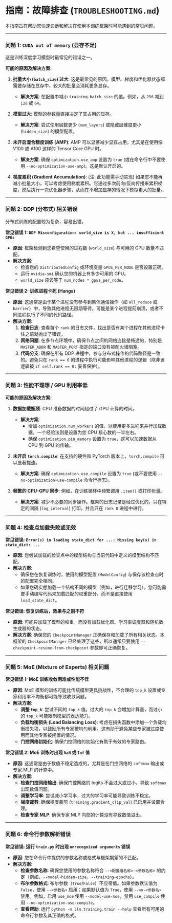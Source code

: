 # 指南：故障排查 (`TROUBLESHOOTING.md`)

本指南旨在帮助您快速诊断和解决在使用本训练框架时可能遇到的常见问题。

---

### 问题 1: `CUDA out of memory` (显存不足)

这是训练深度学习模型时最常见的错误之一。

**可能的原因及解决方案:**

1.  **批量大小 (`batch_size`) 过大**: 这是最常见的原因。模型、梯度和优化器状态都需要存储在显存中，较大的批量会消耗更多显存。
    -   **解决方案**: 在配置中减小 `training.batch_size` 的值。例如，从 `256` 减到 `128` 或 `64`。

2.  **模型过大**: 模型的参数量直接决定了其占用的显存。
    -   **解决方案**: 尝试使用层数更少 (`num_layers`) 或隐藏层维度更小 (`hidden_size`) 的模型配置。

3.  **未开启混合精度训练 (AMP)**: AMP 可以显著减少显存占用，尤其是在使用像 V100 或 A100 这样的 Tensor Core GPU 时。
    -   **解决方案**: 确保 `optimization.use_amp` 设置为 `true` (或在命令行中不要使用 `--no-optimization-use-amp`)。这是默认开启的。

4.  **梯度累积 (Gradient Accumulation)**: (注: 此功能需手动实现) 如果您不能再减小批量大小，可以考虑使用梯度累积。它通过多次前向/反向传播来累积梯度，然后执行一次优化器步骤，从而在不增加显存的情况下模拟更大的批量。

---

### 问题 2: DDP (分布式) 相关错误

分布式训练的配置较为复杂，容易出错。

**常见错误 1: `DDP Misconfiguration: world_size is X, but ... insufficient GPUs`**

-   **原因**: 框架检测到您希望使用的进程数 (`world_size`) 与可用的 GPU 数量不匹配。
-   **解决方案**:
    -   检查您的 `DistributedConfig` 或环境变量 `GPUS_PER_NODE` 是否设置正确。
    -   运行 `nvidia-smi` 确认您的机器上有多少可用的 GPU。
    -   `world_size` 应该等于 `num_nodes * gpus_per_node`。

**常见错误 2: 训练进程卡死 (Hangs)**

-   **原因**: 这通常是由于某个进程没有参与到集体通信操作（如 `all_reduce` 或 `barrier`）中，导致其他进程无限期等待。可能是某个进程提前崩溃，或者不同进程执行了不同的代码路径。
-   **解决方案**:
    1.  **检查日志**: 查看每个 `rank` 的日志文件，找出是否有某个进程在其他进程卡住之前就抛出了错误。
    2.  **网络问题**: 在多节点环境中，确保节点之间的网络连接是畅通的，特别是 `MASTER_ADDR` 和 `MASTER_PORT` 指定的端口没有被防火墙阻塞。
    3.  **代码分支**: 确保在所有 DDP 进程中，参与分布式操作的代码路径是一致的。避免只在 `rank == 0` 的进程中执行可能影响其他进程的逻辑（除非该逻辑被 `if self.rank == 0:` 妥善保护）。

---

### 问题 3: 性能不理想 / GPU 利用率低

**可能的原因及解决方案:**

1.  **数据加载瓶颈**: CPU 准备数据的时间超过了 GPU 计算的时间。
    -   **解决方案**:
        -   增加 `optimization.num_workers` 的值，以使用更多进程来并行加载数据。一个经验法则是设置为您 CPU 核心数的一半左右。
        -   确保 `optimization.pin_memory` 设置为 `true`，这可以加速数据从 CPU 到 GPU 的传输。

2.  **未开启 `torch.compile`**: 在支持的硬件和 PyTorch 版本上，`torch.compile` 可以显著提速。
    -   **解决方案**: 确保 `optimization.use_compile` 设置为 `true` (或不要使用 `--no-optimization-use-compile` 命令行标志)。

3.  **频繁的 CPU-GPU 同步**: 例如，在训练循环中频繁调用 `.item()` 或打印张量。
    -   **解决方案**: 减少不必要的同步操作。框架的日志记录是经过优化的，只在特定的间隔 (`log_interval`) 打印，并且只在 `rank 0` 进程中进行。

---

### 问题 4: 检查点加载失败或无效

**常见错误: `Error(s) in loading state_dict for ...: Missing key(s) in state_dict: ...`**

-   **原因**: 您尝试加载的检查点中的模型结构与当前代码中定义的模型结构不匹配。
-   **解决方案**:
    -   确保您在恢复训练时，使用的模型配置 (`ModelConfig`) 与保存该检查点时的配置完全相同。
    -   如果您确实想加载一个结构不同的模型（例如，进行迁移学习），您可能需要手动编写代码来加载匹配的权重部分，而不是直接使用 `load_state_dict`。

**常见错误: 恢复训练后，效果与之前不符**

-   **原因**: 可能只加载了模型的权重，而没有加载优化器、学习率调度器和随机数生成器的状态。
-   **解决方案**: 确保您的 `CheckpointManager` 正确保存和加载了所有相关状态。本框架的 `CheckpointManager` 已经处理了这些，所以通常只要使用 `--checkpoint-resume-from-checkpoint` 参数即可正确恢复。

---

### 问题 5: MoE (Mixture of Experts) 相关问题

**常见错误 1: MoE 训练收敛困难或性能不佳**

-   **原因**: MoE 模型的训练可能比传统模型更具挑战性，不合理的 `top_k` 设置或专家利用率不均衡都可能导致收敛问题。
-   **解决方案**:
    -   **调整 `top_k`**: 尝试不同的 `top_k` 值。过大的 `top_k` 会增加计算量，而过小的 `top_k` 可能限制模型的表达能力。
    -   **负载均衡损失 (Load Balancing Loss)**: 考虑在损失函数中添加一个负载均衡损失项，以鼓励所有专家被均匀利用。这有助于避免某些专家被过度使用而其他专家被闲置的情况。
    -   **门控网络初始化**: 确保门控网络的初始化有助于有效的专家路由。

**常见错误 2: MoE 训练时出现 `NaN` 或 `Inf` 值**

-   **原因**: 这通常是由于数值不稳定造成的，尤其是在门控网络的 `softmax` 输出或专家 MLP 的计算中。
-   **解决方案**:
    -   **检查门控网络输出**: 确保门控网络的 logits 不会过大或过小，导致 `softmax` 出现数值问题。
    -   **调整学习率**: 尝试减小学习率，过大的学习率可能导致训练不稳定。
    -   **梯度裁剪**: 确保梯度裁剪 (`training.gradient_clip_val`) 已启用并设置合理。
    -   **检查专家 MLP**: 确保专家 MLP 内部的计算没有导致数值溢出。

---

### 问题 6: 命令行参数解析错误

**常见错误: 运行 `train.py` 时出现 `unrecognized arguments` 错误**

-   **原因**: 您在命令行中提供的参数名称或格式与框架期望的不匹配。
-   **解决方案**:
    -   **检查参数名称**: 确保您使用的参数名称符合 `--<配置组名称>-<参数名称>` 的约定（例如，`--model-hidden-size`，`--training-epochs`）。
    -   **布尔参数格式**: 布尔参数（`True`/`False`）不应带值。如果参数默认值为 `False`，使用 `--<参数名>` 启用；如果默认值为 `True`，使用 `--no-<参数名>` 禁用。例如，启用 `use_moe` 使用 `--model-use-moe`，禁用 `use_compile` 使用 `--no-optimization-use-compile`。
    -   **查看帮助**: 运行 `python -m llm.training.train --help` 查看所有可用的命令行参数及其正确的格式。